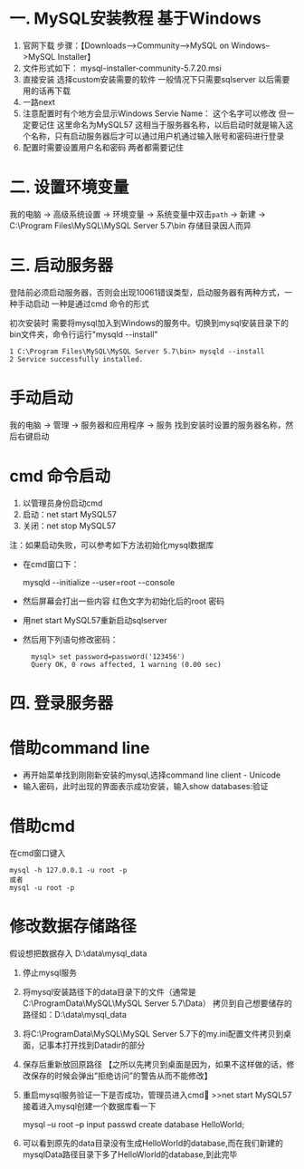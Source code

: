 一. MySQL安装教程 基于Windows
=========================

1. 官网下载
步骤：【Downloads–>Community–>MySQL on Windows–>MySQL Installer】
2. 文件形式如下：
mysql-installer-community-5.7.20.msi
3. 直接安装 选择custom安装需要的软件 一般情况下只需要sqlserver 以后需要用的话再下载
4. 一路next
5. 注意配置时有个地方会显示Windows Servie Name： 这个名字可以修改 但一定要记住 这里命名为MySQL57
   这相当于服务器名称，以后启动时就是输入这个名称，只有启动服务器后才可以通过用户机通过输入账号和密码进行登录
6. 配置时需要设置用户名和密码 两者都需要记住


二. 设置环境变量
=========================
我的电脑 -> 高级系统设置 -> 环境变量 -> 系统变量中双击```path```  -> 新建 -> C:\Program Files\MySQL\MySQL Server 5.7\bin 
存储目录因人而异


三. 启动服务器
=========================
登陆前必须启动服务器，否则会出现10061错误类型，启动服务器有两种方式，一种手动启动 一种是通过cmd 命令的形式

初次安装时 需要将mysql加入到Windows的服务中。切换到mysql安装目录下的bin文件夹，命令行运行"mysqld --install"

    1 C:\Program Files\MySQL\MySQL Server 5.7\bin> mysqld --install
    2 Service successfully installed.


# 手动启动

我的电脑 -> 管理 -> 服务器和应用程序 -> 服务
找到安装时设置的服务器名称，然后右键启动

# cmd 命令启动
1. 以管理员身份启动cmd
2. 启动：net start MySQL57
3. 关闭：net stop MySQL57

注：如果启动失败，可以参考如下方法初始化mysql数据库 
- 在cmd窗口下：

    mysqld --initialize --user=root --console

- 然后屏幕会打出一些内容 红色文字为初始化后的root 密码
- 用net start MySQL57重新启动sqlserver
- 然后用下列语句修改密码：

        mysql> set password=password('123456')
        Query OK, 0 rows affected, 1 warning (0.00 sec)

四. 登录服务器
==============
# 借助command line
- 再开始菜单找到刚刚新安装的mysql,选择command line client - Unicode
- 输入密码，此时出现的界面表示成功安装，输入show databases:验证

# 借助cmd
在cmd窗口键入

    mysql -h 127.0.0.1 -u root -p
    或者
    mysql -u root -p 

修改数据存储路径
================
假设想把数据存入 D:\data\mysql_data
1. 停止mysql服务
2. 将mysql安装路径下的data目录下的文件（通常是C:\ProgramData\MySQL\MySQL Server 5.7\Data）
    拷贝到自己想要储存的路径如：D:\data\mysql_data
3. 将C:\ProgramData\MySQL\MySQL Server 5.7下的my.ini配置文件拷贝到桌面，记事本打开找到Datadir的部分 
4. 保存后重新放回原路径 【之所以先拷贝到桌面是因为，如果不这样做的话，修改保存的时候会弹出”拒绝访问”的警告从而不能修改】
5. 重启mysql服务验证一下是否成功，管理员进入cmd >>net start MySQL57 接着进入mysql创建一个数据库看一下
    
    mysql –u root –p
    input passwd
    create database HelloWorld;

6. 可以看到原先的data目录没有生成HelloWorld的database,而在我们新建的mysqlData路径目录下多了HelloWlorld的database,到此完毕 